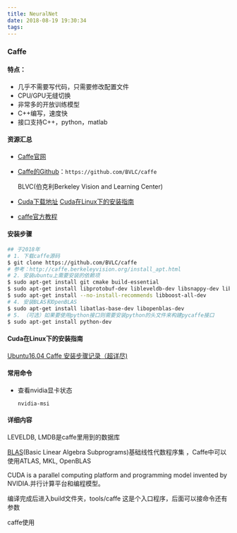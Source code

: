 ```yaml
---
title: NeuralNet
date: 2018-08-19 19:30:34
tags:
---
```






### Caffe

#### 特点：

* 几乎不需要写代码，只需要修改配置文件
* CPU/GPU无缝切换
* 非常多的开放训练模型
* C++编写，速度快
* 接口支持C++，python，matlab

#### 资源汇总

* [Caffe官网](http://caffe.berkeleyvision.org/)  

* [Caffe的Github](https://github.com/BVLC/caffe)：`https://github.com/BVLC/caffe`

  BLVC(伯克利Berkeley Vision and Learning Center)

* [Cuda下载地址](https://developer.nvidia.com/cuda-downloads)  [Cuda在Linux下的安装指南](https://docs.nvidia.com/cuda/cuda-installation-guide-linux/#abstract)

* [caffe官方教程](http://caffe.berkeleyvision.org/tutorial/)

#### 安装步骤

``` bash
## 于2018年
# 1. 下载caffe源码
$ git clone https://github.com/BVLC/caffe
# 参考：http://caffe.berkeleyvision.org/install_apt.html
# 2. 安装ubuntu上需要安装的依赖项
$ sudo apt-get install git cmake build-essential
$ sudo apt-get install libprotobuf-dev libleveldb-dev libsnappy-dev libopencv-dev libhdf5-serial-dev protobuf-compiler
$ sudo apt-get install --no-install-recommends libboost-all-dev
# 4. 安装BLAS和OpenBLAS
$ sudo apt-get install libatlas-base-dev libopenblas-dev
# 5. （可选）如果要使用python接口则需要安装python的头文件来构建pycaffe接口
$ sudo apt-get install python-dev

```



#### Cuda在Linux下的安装指南

[Ubuntu16.04 Caffe 安装步骤记录（超详尽)](https://blog.csdn.net/yhaolpz/article/details/71375762)



#### 常用命令

* 查看nvidia显卡状态

  `nvidia-msi`



#### 详细内容

LEVELDB, LMDB是caffe里用到的数据库

[BLAS](https://zh.wikipedia.org/wiki/BLAS)(Basic Linear Algebra Subprograms)基础线性代数程序集 ，Caffe中可以使用ATLAS, MKL, OpenBLAS

CUDA is a parallel computing platform and programming model invented by NVIDIA.并行计算平台和编程模型。

编译完成后进入build文件夹，tools/caffe  这是个入口程序，后面可以接命令还有参数



caffe使用